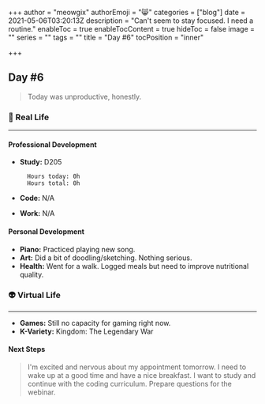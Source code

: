 +++
author = "meowgix"
authorEmoji = "😸"
categories = ["blog"]
date = 2021-05-06T03:20:13Z
description = "Can't seem to stay focused. I need a routine."
enableToc = true
enableTocContent = true
hideToc = false
image = ""
series = ""
tags = ""
title = "Day #6"
tocPosition = "inner"

+++
## Day #6

> Today was unproductive, honestly.

### 🌱 Real Life

***

#### Professional Development

* **Study:**  D205

        Hours today: 0h
        Hours total: 0h
* **Code:**  N/A
* **Work:**  N/A

#### Personal Development

* **Piano:**  Practiced playing new song.
* **Art:**  Did a bit of doodling/sketching. Nothing serious.
* **Health:**  Went for a walk. Logged meals but need to improve nutritional quality.

### 👽 Virtual Life

***

* **Games:**  Still no capacity for gaming right now.
* **K-Variety:**  Kingdom: The Legendary War

#### Next Steps

> I'm excited and nervous about my appointment tomorrow. I need to wake up at a good time and have a nice breakfast. I want to study and continue with the coding curriculum. Prepare questions for the webinar.